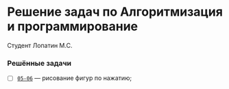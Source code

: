# Решение задач по Алгоритмизация и программирование

Студент Лопатин М.С.

### Решённые задачи

- [ ] [`05-06`](./05-06/) &mdash; рисование фигур по нажатию;